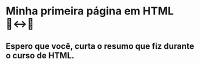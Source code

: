 # Minha primeira página em HTML 🙂‍↔️💙
## Espero que você, curta o resumo que fiz durante o curso de HTML.

